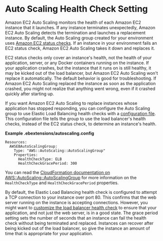 # Auto Scaling Health Check Setting<a name="environmentconfig-autoscaling-healthchecktype"></a>

Amazon EC2 Auto Scaling monitors the health of each Amazon EC2 instance that it launches\. If any instance terminates unexpectedly, Amazon EC2 Auto Scaling detects the termination and launches a replacement instance\. By default, the Auto Scaling group created for your environment uses [Amazon EC2 status checks](https://docs.aws.amazon.com/autoscaling/latest/userguide/healthcheck.html)\. If an instance in your environment fails an EC2 status check, Amazon EC2 Auto Scaling takes it down and replaces it\.

EC2 status checks only cover an instance's health, not the health of your application, server, or any Docker containers running on the instance\. If your application crashes, but the instance that it runs on is still healthy, it may be kicked out of the load balancer, but Amazon EC2 Auto Scaling won't replace it automatically\. The default behavior is good for troubleshooting\. If Amazon EC2 Auto Scaling replaced the instance as soon as the application crashed, you might not realize that anything went wrong, even if it crashed quickly after starting up\.

If you want Amazon EC2 Auto Scaling to replace instances whose application has stopped responding, you can configure the Auto Scaling group to use Elastic Load Balancing health checks with a [configuration file](ebextensions.md)\. This configuration file tells the group to use the load balancer's health checks, instead of the EC2 status check, to determine an instance's health\.

**Example \.ebextensions/autoscaling\.config**  

```
Resources:
  AWSEBAutoScalingGroup:
    Type: "AWS::AutoScaling::AutoScalingGroup"
    Properties:
      HealthCheckType: ELB
      HealthCheckGracePeriod: 300
```

You can read the [CloudFormation documentation on AWS::AutoScaling::AutoScalingGroup](https://docs.aws.amazon.com/AWSCloudFormation/latest/UserGuide/aws-properties-as-group.html) for more information on the `HealthCheckType` and `HealthCheckGracePeriod` properties.

By default, the Elastic Load Balancing health check is configured to attempt a TCP connection to your instance over port 80\. This confirms that the web server running on the instance is accepting connections\. However, you might want to [customize the load balancer health check](using-features.managing.elb.md) to ensure that your application, and not just the web server, is in a good state\. The grace period setting sets the number of seconds that an instance can fail the health check without being terminated and replaced\. Instances can recover after being kicked out of the load balancer, so give the instance an amount of time that is appropriate for your application\.
